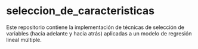 # seleccion_de_caracteristicas
Este repositorio contiene la implementación de técnicas de selección de variables (hacia adelante y hacia atrás) aplicadas a un modelo de regresión lineal múltiple. 
